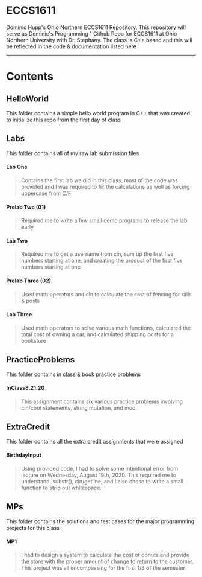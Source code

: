 # ECCS1611
Dominic Hupp's Ohio Northern ECCS1611 Repository. 
This repository will serve as Dominic's Programming 1 Github Repo for ECCS1611 at Ohio Northern University with Dr. Stephany.
The class is C++ based and this will be reflected in the code & documentation listed here

---

# Contents
## HelloWorld
This folder contains a simple hello world program in C++ that was created to initialize this repo from the first day of class

## Labs
This folder contains all of my raw lab submission files
#### Lab One
> Contains the first lab we did in this class, most of the code was provided and I was required to fix the calculations as well as forcing uppercase from C/F
#### Prelab Two (01)
> Required me to write a few small demo programs to release the lab early
#### Lab Two
> Required me to get a username from cin, sum up the first five numbers starting at one, and creating the product of the first five numbers starting at one
#### Prelab Three (02)
> Used math operators and cin to calculate the cost of fencing for rails & posts
#### Lab Three
> Used math operators to solve various math functions, calculated the total cost of owning a car, and calculated shipping costs for a bookstore

## PracticeProblems
This folder contains in class & book practice problems
#### InClass8.21.20
> This assignment contains six various practice problems involving cin/cout statements, string mutation, and mod.

## ExtraCredit
This folder contains all the extra credit assignments that were assigned
#### BirthdayInput
> Using provided code, I had to solve some intentional error from lecture on Wednesday, August 19th, 2020. This required me to understand .substr(), cin/getline, and I also chose to write a small function to strip out whitespace.

## MPs
This folder contains the solutions and test cases for the major programming projects for this class
#### MP1
> I had to design a system to calculate the cost of donuts and provide the store with the proper amount of change to return to the customer. This project was all encompassing for the first 1/3 of the semester
